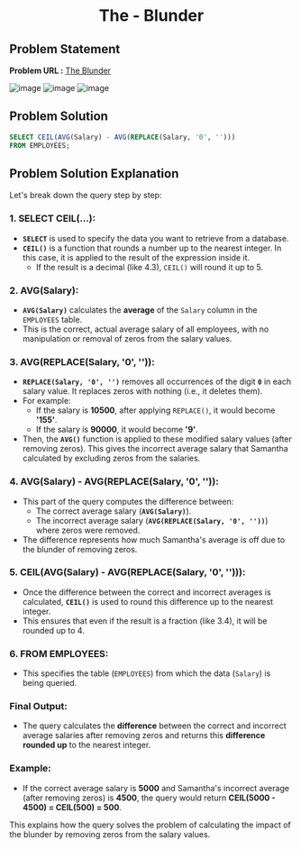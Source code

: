 <h1 align='center'>The - Blunder</h1>

## Problem Statement

**Problem URL :** [The Blunder](https://www.hackerrank.com/challenges/the-blunder/problem?isFullScreen=true)

![image](https://github.com/user-attachments/assets/9a2012a2-c257-4320-aa9f-d4512d4a06b9)
![image](https://github.com/user-attachments/assets/3155d63c-6281-42f4-a8c0-0f23327e43d3)
![image](https://github.com/user-attachments/assets/85ab430d-2237-48cc-8688-aef2411032c7)

## Problem Solution
```sql
SELECT CEIL(AVG(Salary) - AVG(REPLACE(Salary, '0', '')))
FROM EMPLOYEES;
```

## Problem Solution Explanation
Let's break down the query step by step:

### 1. **SELECT CEIL(...):**
   - **`SELECT`** is used to specify the data you want to retrieve from a database.
   - **`CEIL()`** is a function that rounds a number up to the nearest integer. In this case, it is applied to the result of the expression inside it.
     - If the result is a decimal (like 4.3), `CEIL()` will round it up to 5.

### 2. **AVG(Salary):**
   - **`AVG(Salary)`** calculates the **average** of the `Salary` column in the `EMPLOYEES` table.
   - This is the correct, actual average salary of all employees, with no manipulation or removal of zeros from the salary values.

### 3. **AVG(REPLACE(Salary, '0', '')):**
   - **`REPLACE(Salary, '0', '')`** removes all occurrences of the digit **`0`** in each salary value. It replaces zeros with nothing (i.e., it deletes them).
   - For example:
     - If the salary is **10500**, after applying `REPLACE()`, it would become **'155'**.
     - If the salary is **90000**, it would become **'9'**.
   - Then, the **`AVG()`** function is applied to these modified salary values (after removing zeros). This gives the incorrect average salary that Samantha calculated by excluding zeros from the salaries.

### 4. **AVG(Salary) - AVG(REPLACE(Salary, '0', '')):**
   - This part of the query computes the difference between:
     - The correct average salary (**`AVG(Salary)`**).
     - The incorrect average salary (**`AVG(REPLACE(Salary, '0', ''))`**) where zeros were removed.
   - The difference represents how much Samantha's average is off due to the blunder of removing zeros.

### 5. **CEIL(AVG(Salary) - AVG(REPLACE(Salary, '0', ''))):**
   - Once the difference between the correct and incorrect averages is calculated, **`CEIL()`** is used to round this difference up to the nearest integer.
   - This ensures that even if the result is a fraction (like 3.4), it will be rounded up to 4.

### 6. **FROM EMPLOYEES:**
   - This specifies the table (`EMPLOYEES`) from which the data (`Salary`) is being queried.

### Final Output:
- The query calculates the **difference** between the correct and incorrect average salaries after removing zeros and returns this **difference rounded up** to the nearest integer.

### Example:
- If the correct average salary is **5000** and Samantha's incorrect average (after removing zeros) is **4500**, the query would return **CEIL(5000 - 4500) = CEIL(500) = 500**.

This explains how the query solves the problem of calculating the impact of the blunder by removing zeros from the salary values.
